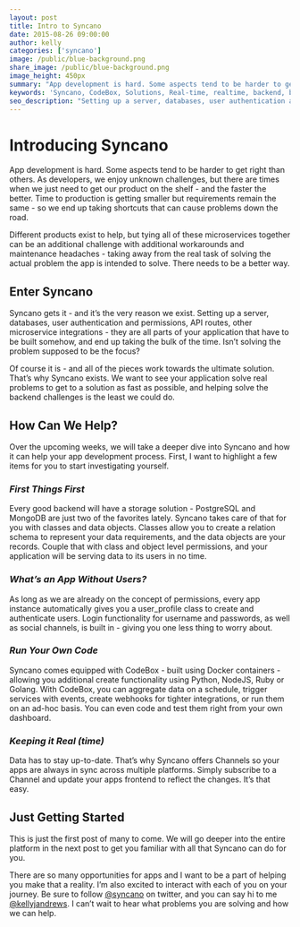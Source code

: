 ```yaml
---
layout: post
title: Intro to Syncano
date: 2015-08-26 09:00:00
author: kelly
categories: ['syncano']
image: /public/blue-background.png
share_image: /public/blue-background.png
image_height: 450px
summary: "App development is hard. Some aspects tend to be harder to get right than others. As developers, we enjoy unknown challenges, but there are times when we just need to get our product on the shelf - and the faster the better."
keywords: 'Syncano, CodeBox, Solutions, Real-time, realtime, backend, baas'
seo_description: "Setting up a server, databases, user authentication and permissions, API routes, other microservice integrations - they are all parts of your application that have to be built somehow, and end up taking the bulk of the time. Isn’t solving the problem supposed to be the focus?" 
---
```


# Introducing Syncano

App development is hard. Some aspects tend to be harder to get right than others. As developers, we enjoy unknown challenges, but there are times when we just need to get our product on the shelf - and the faster the better. Time to production is getting smaller but requirements remain the same - so we end up taking shortcuts that can cause problems down the road. 

Different products exist to help, but tying all of these microservices together can be an additional challenge with additional workarounds and maintenance headaches - taking away from the real task of solving the actual problem the app is intended to solve. There needs to be a better way. 

## Enter Syncano
Syncano gets it - and it’s the very reason we exist. Setting up a server, databases, user authentication and permissions, API routes, other microservice integrations - they are all parts of your application that have to be built somehow, and end up taking the bulk of the time. Isn’t solving the problem supposed to be the focus? 

Of course it is - and all of the pieces work towards the ultimate solution. That’s why Syncano exists. We want to see your application solve real problems to get to a solution as fast as possible, and helping solve the backend challenges is the least we could do.

## How Can We Help?
Over the upcoming weeks, we will take a deeper dive into Syncano and how it can help your app development process. First, I want to highlight a few items for you to start investigating yourself.
 
### *First Things First*
Every good backend will have a storage solution - PostgreSQL and MongoDB are just two of the favorites lately. Syncano takes care of that for you with classes and data objects. Classes allow you to create a relation schema to represent your data requirements, and the data objects are your records. Couple that with class and object level permissions, and your application will be serving data to its users in no time.

### *What’s an App Without Users?*
As long as we are already on the concept of permissions, every app instance automatically gives you a user_profile class to create and authenticate users. Login functionality for username and passwords, as well as social channels, is built in - giving you one less thing to worry about.

### *Run Your Own Code*
Syncano comes equipped with CodeBox - built using Docker containers - allowing you additional create functionality using Python, NodeJS, Ruby or Golang. With CodeBox, you can aggregate data on a schedule, trigger services with events, create webhooks for tighter integrations, or run them on an ad-hoc basis. You can even code and test them right from your own dashboard. 

### *Keeping it Real (time)*
Data has to stay up-to-date. That’s why Syncano offers Channels so your apps are always in sync across multiple platforms. Simply subscribe to a Channel and update your apps frontend to reflect the changes. It’s that easy.

## Just Getting Started
This is just the first post of many to come. We will go deeper into the entire platform in the next post to get you familiar with all that Syncano can do for you.

There are so many opportunities for apps and I want to be a part of helping you make that a reality. I’m also excited to interact with each of you on your journey. Be sure to follow [@syncano](https://twitter.com/syncano) on twitter, and you can say hi to me [@kellyjandrews](https://twitter.com/kellyjandrews). I can’t wait to hear what problems you are solving and how we can help.

